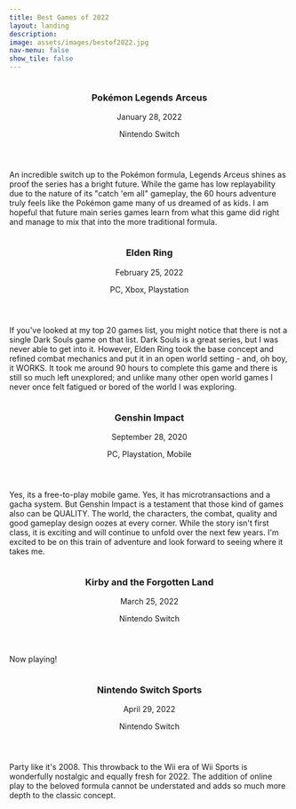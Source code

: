 ```yaml
---
title: Best Games of 2022
layout: landing
description: 
image: assets/images/bestof2022.jpg
nav-menu: false
show_tile: false
---
```


<!-- Main -->
<div id="main">

<!-- Two -->
<section id="two" class="spotlights">
	<section>
		<a class="image">
			<img src="{% link assets/images/legendsarceus.png %}" alt="" data-position="center center" />
		</a>
		<div class="content">
			<div class="inner">
				<header class="major">
					<h3>Pokémon Legends Arceus</h3>
					<p>January 28, 2022</p>
					<p>Nintendo Switch</p>
				</header>
				<p>An incredible switch up to the Pokémon formula, Legends Arceus shines as proof the series has a bright future. While the game has low replayability due to the nature of its "catch 'em all" gameplay, the 60 hours adventure truly feels like the Pokémon game many of us dreamed of as kids. I am hopeful that future main series games learn from what this game did right and manage to mix that into the more traditional formula.</p>
			</div>
		</div>
	</section>
	<section>
		<a class="image">
			<img src="{% link assets/images/eldenring.png %}" alt="" data-position="center center" />
		</a>
		<div class="content">
			<div class="inner">
				<header class="major">
					<h3>Elden Ring</h3>
					<p>February 25, 2022</p>
					<p>PC, Xbox, Playstation</p>
				</header>
				<p>If you've looked at my top 20 games list, you might notice that there is not a single Dark Souls game on that list. Dark Souls is a great series, but I was never able to get into it. However, Elden Ring took the base concept and refined combat mechanics and put it in an open world setting - and, oh boy, it WORKS. It took me around 90 hours to complete this game and there is still so much left unexplored; and unlike many other open world games I never once felt fatigued or bored of the world I was exploring.</p>
			</div>
		</div>
	</section>
	<section>
		<a class="image">
			<img src="{% link assets/images/genshin.png %}" alt="" data-position="center center" />
		</a>
		<div class="content">
			<div class="inner">
				<header class="major">
					<h3>Genshin Impact</h3>
					<p>September 28, 2020</p>
					<p>PC, Playstation, Mobile</p>
				</header>
				<p>Yes, its a free-to-play mobile game. Yes, it has microtransactions and a gacha system. But Genshin Impact is a testament that those kind of games also can be QUALITY. The world, the characters, the combat, quality and good gameplay design oozes at every corner. While the story isn't first class, it is exciting and will continue to unfold over the next few years. I'm excited to be on this train of adventure and look forward to seeing where it takes me.</p>
			</div>
		</div>
	</section>
	<section>
		<a class="image">
			<img src="{% link assets/images/kirbyforgottenland.png %}" alt="" data-position="center center" />
		</a>
		<div class="content">
			<div class="inner">
				<header class="major">
					<h3>Kirby and the Forgotten Land</h3>
					<p>March 25, 2022</p>
					<p>Nintendo Switch</p>
				</header>
				<p>Now playing!</p>
			</div>
		</div>
	</section>
	<section>
		<a class="image">
			<img src="{% link assets/images/switchsports.png %}" alt="" data-position="center center" />
		</a>
		<div class="content">
			<div class="inner">
				<header class="major">
					<h3>Nintendo Switch Sports</h3>
					<p>April 29, 2022</p>
					<p>Nintendo Switch</p>
				</header>
				<p>Party like it's 2008. This throwback to the Wii era of Wii Sports is wonderfully nostalgic and equally fresh for 2022. The addition of online play to the beloved formula cannot be understated and adds so much more depth to the classic concept.</p>
			</div>
		</div>
	</section>
</section>
</div>